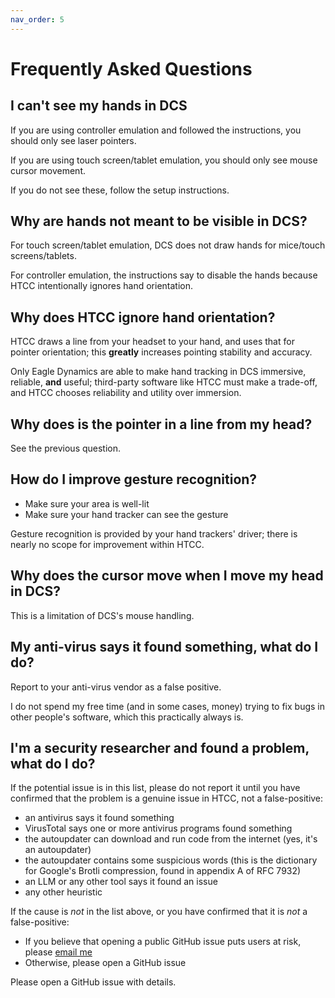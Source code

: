 ```yaml
---
nav_order: 5
---
```


# Frequently Asked Questions

## I can't see my hands in DCS

If you are using controller emulation and followed the instructions, you should only see laser pointers.

If you are using touch screen/tablet emulation, you should only see mouse cursor movement.

If you do not see these, follow the setup instructions.

## Why are hands not meant to be visible in DCS?

For touch screen/tablet emulation, DCS does not draw hands for mice/touch screens/tablets.

For controller emulation, the instructions say to disable the hands because HTCC intentionally ignores hand orientation.

## Why does HTCC ignore hand orientation?

HTCC draws a line from your headset to your hand, and uses that for pointer orientation; this **greatly** increases pointing stability and accuracy.

Only Eagle Dynamics are able to make hand tracking in DCS immersive, reliable, **and** useful; third-party software like HTCC must make a trade-off, and HTCC chooses reliability and utility over immersion.

## Why does is the pointer in a line from my head?

See the previous question.

## How do I improve gesture recognition?

- Make sure your area is well-lit
- Make sure your hand tracker can see the gesture

Gesture recognition is provided by your hand trackers' driver; there is nearly no scope for improvement within HTCC.

## Why does the cursor move when I move my head in DCS?

This is a limitation of DCS's mouse handling.

## My anti-virus says it found something, what do I do?

Report to your anti-virus vendor as a false positive.

I do not spend my free time (and in some cases, money) trying to fix bugs in other people's software, which this practically always is.

## I'm a security researcher and found a problem, what do I do?

If the potential issue is in this list, please do not report it until you have confirmed that the problem is a genuine issue in HTCC, not a false-positive:

- an antivirus says it found something
- VirusTotal says one or more antivirus programs found something
- the autoupdater can download and run code from the internet (yes, it's an autoupdater)
- the autoupdater contains some suspicious words (this is the dictionary for Google's Brotli compression, found in appendix A of RFC 7932)
- an LLM or any other tool says it found an issue
- any other heuristic

If the cause is *not* in the list above, or you have confirmed that it is *not* a false-positive:
- If you believe that opening a public GitHub issue puts users at risk, please [email me](mailto:security@fred.fredemmott.com)
- Otherwise, please open a GitHub issue

Please open a GitHub issue with details.
